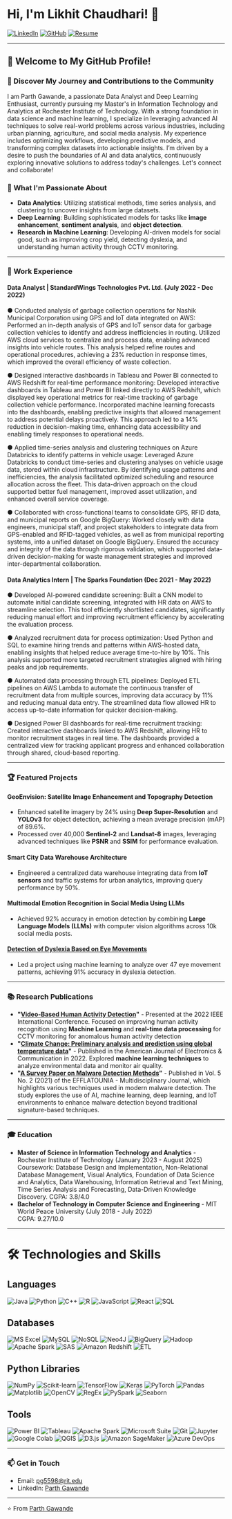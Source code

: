 # Hi, I'm Likhit Chaudhari! 👋

[![LinkedIn](https://img.shields.io/badge/-LinkedIn-blue?style=flat-square&logo=Linkedin&logoColor=white&link=https://www.linkedin.com/in/likhitchaudhari)](https://www.linkedin.com/in/likhitchaudhari) 
[![GitHub](https://img.shields.io/badge/-GitHub-333?style=flat-square&logo=GitHub&logoColor=white&link=https://github.com/LikhitChaudhari)](https://github.com/LikhitChaudhari) 
[![Resume](https://img.shields.io/badge/-Resume-red?style=flat-square&logo=adobeacrobatreader&logoColor=white)](https://github.com/parthgawande/parthgawande/raw/main/Resume.pdf)


---

## 🌟 Welcome to My GitHub Profile!

### 📝 Discover My Journey and Contributions to the Community

I am Parth Gawande, a passionate Data Analyst and Deep Learning Enthusiast, currently pursuing my Master's in Information Technology and Analytics at Rochester Institute of Technology. With a strong foundation in data science and machine learning, I specialize in leveraging advanced AI techniques to solve real-world problems across various industries, including urban planning, agriculture, and social media analysis. My experience includes optimizing workflows, developing predictive models, and transforming complex datasets into actionable insights. I’m driven by a desire to push the boundaries of AI and data analytics, continuously exploring innovative solutions to address today's challenges. Let's connect and collaborate!


### 🚀 **What I'm Passionate About**
- **Data Analytics**: Utilizing statistical methods, time series analysis, and clustering to uncover insights from large datasets.
- **Deep Learning**: Building sophisticated models for tasks like **image enhancement**, **sentiment analysis**, and **object detection**.
- **Research in Machine Learning**: Developing AI-driven models for social good, such as improving crop yield, detecting dyslexia, and understanding human activity through CCTV monitoring.

---

### 💼 **Work Experience**

#### **Data Analyst | StandardWings Technologies Pvt. Ltd. (July 2022 - Dec 2022)**
● Conducted analysis of garbage collection operations for Nashik Municipal Corporation using GPS and IoT data integrated on AWS: Performed an in-depth analysis of GPS and IoT sensor data for garbage collection vehicles to identify and address inefficiencies in routing. Utilized AWS cloud services to centralize and process data, enabling advanced insights into vehicle routes. This analysis helped refine routes and operational procedures, achieving a 23% reduction in response times, which improved the overall efficiency of waste collection.

● Designed interactive dashboards in Tableau and Power BI connected to AWS Redshift for real-time performance monitoring: Developed interactive dashboards in Tableau and Power BI linked directly to AWS Redshift, which displayed key operational metrics for real-time tracking of garbage collection vehicle performance. Incorporated machine learning forecasts into the dashboards, enabling predictive insights that allowed management to address potential delays proactively. This approach led to a 14% reduction in decision-making time, enhancing data accessibility and enabling timely responses to operational needs.

● Applied time-series analysis and clustering techniques on Azure Databricks to identify patterns in vehicle usage: Leveraged Azure Databricks to conduct time-series and clustering analyses on vehicle usage data, stored within cloud infrastructure. By identifying usage patterns and inefficiencies, the analysis facilitated optimized scheduling and resource allocation across the fleet. This data-driven approach on the cloud supported better fuel management, improved asset utilization, and enhanced overall service coverage.

● Collaborated with cross-functional teams to consolidate GPS, RFID data, and municipal reports on Google BigQuery: Worked closely with data engineers, municipal staff, and project stakeholders to integrate data from GPS-enabled and RFID-tagged vehicles, as well as from municipal reporting systems, into a unified dataset on Google BigQuery. Ensured the accuracy and integrity of the data through rigorous validation, which supported data-driven decision-making for waste management strategies and improved inter-departmental collaboration.

#### **Data Analytics Intern | The Sparks Foundation (Dec 2021 - May 2022)**
● Developed AI-powered candidate screening: Built a CNN model to automate initial candidate screening, integrated with HR data on AWS to streamline selection. This tool efficiently shortlisted candidates, significantly reducing manual effort and improving recruitment efficiency by accelerating the evaluation process.

● Analyzed recruitment data for process optimization: Used Python and SQL to examine hiring trends and patterns within AWS-hosted data, enabling insights that helped reduce average time-to-hire by 10%. This analysis supported more targeted recruitment strategies aligned with hiring peaks and job requirements.

● Automated data processing through ETL pipelines: Deployed ETL pipelines on AWS Lambda to automate the continuous transfer of recruitment data from multiple sources, improving data accuracy by 11% and reducing manual data entry. The streamlined data flow allowed HR to access up-to-date information for quicker decision-making.

● Designed Power BI dashboards for real-time recruitment tracking: Created interactive dashboards linked to AWS Redshift, allowing HR to monitor recruitment stages in real time. The dashboards provided a centralized view for tracking applicant progress and enhanced collaboration through shared, cloud-based reporting.

---

### 🏆 **Featured Projects**

#### GeoEnvision: Satellite Image Enhancement and Topography Detection
- Enhanced satellite imagery by 24% using **Deep Super-Resolution** and **YOLOv3** for object detection, achieving a mean average precision (mAP) of 89.6%.
- Processed over 40,000 **Sentinel-2** and **Landsat-8** images, leveraging advanced techniques like **PSNR** and **SSIM** for performance evaluation.

#### Smart City Data Warehouse Architecture
- Engineered a centralized data warehouse integrating data from **IoT sensors** and traffic systems for urban analytics, improving query performance by 50%.

#### Multimodal Emotion Recognition in Social Media Using LLMs
- Achieved 92% accuracy in emotion detection by combining **Large Language Models (LLMs)** with computer vision algorithms across 10k social media posts.

#### [Detection of Dyslexia Based on Eye Movements](https://github.com/parthgawande/Detection-of-Dyslexia-based-on-eye-movements)
- Led a project using machine learning to analyze over 47 eye movement patterns, achieving 91% accuracy in dyslexia detection.

---

### 📚 **Research Publications**

- **"[Video-Based Human Activity Detection](https://github.com/parthgawande/Video-Based-Human-Activity-Detection)"** - Presented at the 2022 IEEE International Conference. Focused on improving human activity recognition using **Machine Learning** and **real-time data processing** for CCTV monitoring for anomalous human activity detection
- **"[Climate Change: Preliminary analysis and prediction using global temperature data](https://github.com/parthgawande/Climate-Change-Preliminary-analysis-and-prediction-using-global-temperature-data.)"** - Published in the American Journal of Electronics & Communication in 2022. Explored **machine learning techniques** to analyze environmental data and monitor air quality.
- **"[A Survey Paper on Malware Detection Methods](https://github.com/parthgawande/A-Survey-Paper-on-Malware-Detection-methods)"** - Published in Vol. 5 No. 2 (2021) of the EFFLATOUNIA - Multidisciplinary Journal, which highlights various techniques used in modern malware detection. The study explores the use of AI, machine learning, deep learning, and IoT environments to enhance malware detection beyond traditional signature-based techniques.

---

### 🎓 **Education**

- **Master of Science in Information Technology and Analytics** - Rochester Institute of Technology (January 2023 - August 2025)  
  Coursework: Database Design and Implementation, Non-Relational Database Management, Visual Analytics, Foundation of Data Science and Analytics, Data Warehousing, Information Retrieval and Text Mining, Time Series Analysis and Forecasting, Data-Driven Knowledge Discovery. 
  CGPA: 3.8/4.0
- **Bachelor of Technology in Computer Science and Engineering** - MIT World Peace University (July 2018 - July 2022)  
  CGPA: 9.27/10.0

---

# 🛠️ Technologies and Skills

## Languages
![Java](https://img.shields.io/badge/Java-ED8B00?style=for-the-badge&logo=java&logoColor=white) ![Python](https://img.shields.io/badge/Python-3776AB?style=for-the-badge&logo=python&logoColor=white) ![C++](https://img.shields.io/badge/C++-00599C?style=for-the-badge&logo=cplusplus&logoColor=white) ![R](https://img.shields.io/badge/R-276DC3?style=for-the-badge&logo=r&logoColor=white) ![JavaScript](https://img.shields.io/badge/JavaScript-F7DF1E?style=for-the-badge&logo=javascript&logoColor=black) ![React](https://img.shields.io/badge/React-61DAFB?style=for-the-badge&logo=react&logoColor=black) ![SQL](https://img.shields.io/badge/SQL-4479A1?style=for-the-badge&logo=postgresql&logoColor=white)

## Databases
![MS Excel](https://img.shields.io/badge/Microsoft_Excel-217346?style=for-the-badge&logo=microsoftexcel&logoColor=white) ![MySQL](https://img.shields.io/badge/MySQL-4479A1?style=for-the-badge&logo=mysql&logoColor=white) ![NoSQL](https://img.shields.io/badge/NoSQL-005571?style=for-the-badge&logo=nosql&logoColor=white) ![Neo4J](https://img.shields.io/badge/Neo4J-4581CC?style=for-the-badge&logo=neo4j&logoColor=white) ![BigQuery](https://img.shields.io/badge/BigQuery-4285F4?style=for-the-badge&logo=googlecloud&logoColor=white) ![Hadoop](https://img.shields.io/badge/Hadoop-66CCFF?style=for-the-badge&logo=apachehadoop&logoColor=black) ![Apache Spark](https://img.shields.io/badge/Apache%20Spark-E25A1C?style=for-the-badge&logo=apachespark&logoColor=white) ![SAS](https://img.shields.io/badge/SAS-0052CC?style=for-the-badge&logo=sas&logoColor=white) ![Amazon Redshift](https://img.shields.io/badge/Amazon%20Redshift-232F3E?style=for-the-badge&logo=amazon-redshift&logoColor=white) ![ETL](https://img.shields.io/badge/ETL-4285F4?style=for-the-badge&logo=googlecloud&logoColor=white)

## Python Libraries
![NumPy](https://img.shields.io/badge/NumPy-013243?style=for-the-badge&logo=numpy&logoColor=white) ![Scikit-learn](https://img.shields.io/badge/Scikit_Learn-F7931E?style=for-the-badge&logo=scikit-learn&logoColor=white) ![TensorFlow](https://img.shields.io/badge/TensorFlow-FF6F00?style=for-the-badge&logo=tensorflow&logoColor=white) ![Keras](https://img.shields.io/badge/Keras-D00000?style=for-the-badge&logo=keras&logoColor=white) ![PyTorch](https://img.shields.io/badge/PyTorch-EE4C2C?style=for-the-badge&logo=pytorch&logoColor=white) ![Pandas](https://img.shields.io/badge/Pandas-150458?style=for-the-badge&logo=pandas&logoColor=white) ![Matplotlib](https://img.shields.io/badge/Matplotlib-000000?style=for-the-badge&logo=matplotlib&logoColor=white) ![OpenCV](https://img.shields.io/badge/OpenCV-5C3EE8?style=for-the-badge&logo=opencv&logoColor=white) ![RegEx](https://img.shields.io/badge/RegEx-003B57?style=for-the-badge&logo=regex&logoColor=white) ![PySpark](https://img.shields.io/badge/PySpark-E25A1C?style=for-the-badge&logo=apachespark&logoColor=white) ![Seaborn](https://img.shields.io/badge/Seaborn-2E78D7?style=for-the-badge&logo=seaborn&logoColor=white)

## Tools
![Power BI](https://img.shields.io/badge/PowerBI-F2C811?style=for-the-badge&logo=powerbi&logoColor=black) ![Tableau](https://img.shields.io/badge/Tableau-E97627?style=for-the-badge&logo=tableau&logoColor=white) ![Apache Spark](https://img.shields.io/badge/Apache%20Spark-E25A1C?style=for-the-badge&logo=apachespark&logoColor=white) ![Microsoft Suite](https://img.shields.io/badge/Microsoft%20Suite-0078D4?style=for-the-badge&logo=microsoft&logoColor=white) ![Git](https://img.shields.io/badge/Git-F05032?style=for-the-badge&logo=git&logoColor=white) ![Jupyter](https://img.shields.io/badge/Jupyter-F37626?style=for-the-badge&logo=jupyter&logoColor=white) ![Google Colab](https://img.shields.io/badge/Colab-F9AB00?style=for-the-badge&logo=googlecolab&logoColor=white) ![QGIS](https://img.shields.io/badge/QGIS-3D6E18?style=for-the-badge&logo=qgis&logoColor=white) ![D3.js](https://img.shields.io/badge/D3.js-F9A03C?style=for-the-badge&logo=d3dotjs&logoColor=white) ![Amazon SageMaker](https://img.shields.io/badge/Amazon%20SageMaker-232F3E?style=for-the-badge&logo=amazonsagemaker&logoColor=white) ![Azure DevOps](https://img.shields.io/badge/Azure%20DevOps-0078D7?style=for-the-badge&logo=azuredevops&logoColor=white)



---

### 📫 **Get in Touch**

- Email: [pg5598@rit.edu](mailto:pg5598@rit.edu)
- LinkedIn: [Parth Gawande](https://www.linkedin.com/in/parthgawande)

---

⭐️ From [Parth Gawande](https://github.com/parthgawande)
